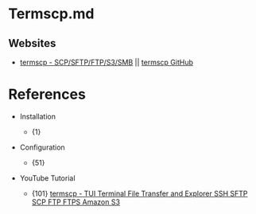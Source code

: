 # Termscp.md

## Websites
* [termscp - SCP/SFTP/FTP/S3/SMB](https://termscp.veeso.dev/) || [termscp GitHub](https://github.com/veeso/termscp)

# References

* Installation
  * {1}

* Configuration
  * {51}

* YouTube Tutorial
  * {101} [termscp - TUI Terminal File Transfer and Explorer SSH SFTP SCP FTP FTPS Amazon S3](https://www.youtube.com/watch?v=N19q30RlAkM)
  